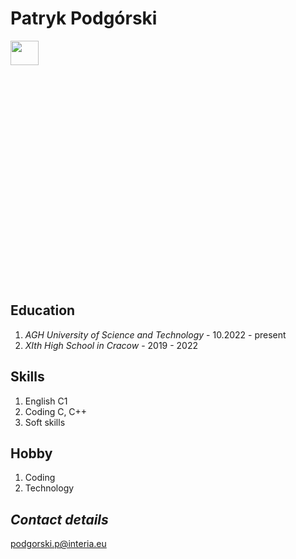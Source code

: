 # Patryk Podgórski #

<img src="http://www.clker.com/cliparts/l/4/M/i/d/X/turquoise-anonymous-man-hi.png" width=30% height=10%>

## Education </b>
1. *AGH University of Science and Technology* - 10.2022 - present
2. *XIth High School in Cracow* - 2019 - 2022 </b></b>

## Skills </b>
1. English C1
2. Coding C, C++
3. Soft skills </b>

## Hobby
1. Coding
2. Technology 

## *Contact details*
podgorski.p@interia.eu
